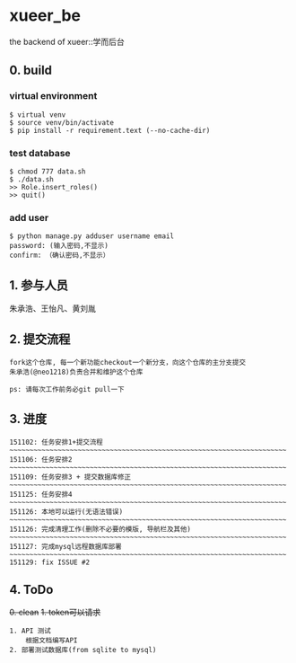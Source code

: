 # xueer_be

  the backend of xueer::学而后台
  
## 0. build
### virtual environment

    $ virtual venv
    $ source venv/bin/activate
    $ pip install -r requirement.text (--no-cache-dir)
    
### test database

    $ chmod 777 data.sh
    $ ./data.sh
    >> Role.insert_roles()
    >> quit()
    
### add user

    $ python manage.py adduser username email
    password: (输入密码,不显示) 
    confirm: （确认密码,不显示）

## 1. 参与人员

  朱承浩、王怡凡、黄刘胤

## 2. 提交流程

	fork这个仓库, 每一个新功能checkout一个新分支，向这个仓库的主分支提交
	朱承浩(@neo1218)负责合并和维护这个仓库

	ps: 请每次工作前务必git pull一下

## 3. 进度

	151102: 任务安排1+提交流程
	~~~~~~~~~~~~~~~~~~~~~~~~~~~~~~~~~~~~~~~~~~~~~~~~~~~~~~~~~~~~~~~~~~~~~
	151106: 任务安排2
	~~~~~~~~~~~~~~~~~~~~~~~~~~~~~~~~~~~~~~~~~~~~~~~~~~~~~~~~~~~~~~~~~~~~~
	151109: 任务安排3 + 提交数据库修正
	~~~~~~~~~~~~~~~~~~~~~~~~~~~~~~~~~~~~~~~~~~~~~~~~~~~~~~~~~~~~~~~~~~~~~
	151125: 任务安排4
	~~~~~~~~~~~~~~~~~~~~~~~~~~~~~~~~~~~~~~~~~~~~~~~~~~~~~~~~~~~~~~~~~~~~~
	151126: 本地可以运行(无语法错误)
	~~~~~~~~~~~~~~~~~~~~~~~~~~~~~~~~~~~~~~~~~~~~~~~~~~~~~~~~~~~~~~~~~~~~~
	151126: 完成清理工作(删除不必要的模版, 导航栏及其他)
	~~~~~~~~~~~~~~~~~~~~~~~~~~~~~~~~~~~~~~~~~~~~~~~~~~~~~~~~~~~~~~~~~~~~~
	151127: 完成mysql远程数据库部署
	~~~~~~~~~~~~~~~~~~~~~~~~~~~~~~~~~~~~~~~~~~~~~~~~~~~~~~~~~~~~~~~~~~~~~
	151129: fix ISSUE #2
	
	
## 4. ToDo
~~0. clean~~
~~1. token可以请求~~

    1. API 测试
        根据文档编写API
    2. 部署测试数据库(from sqlite to mysql)

